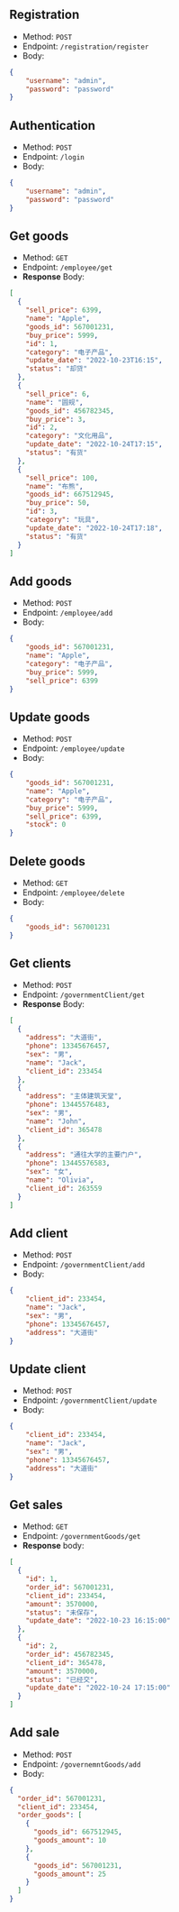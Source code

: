 ## Registration

- Method: `POST`
- Endpoint: `/registration/register`
- Body:
```json
{
	"username": "admin",
	"password": "password"
}
```

## Authentication

- Method: `POST`
- Endpoint: `/login`
- Body:
```json
{
	"username": "admin",
	"password": "password"
}
```

## Get goods
- Method: `GET`
- Endpoint: `/employee/get`
- **Response** Body:
```json
[
  {
    "sell_price": 6399,
    "name": "Apple",
    "goods_id": 567001231,
    "buy_price": 5999,
    "id": 1,
    "category": "电子产品",
    "update_date": "2022-10-23T16:15",
    "status": "却贷"
  },
  {
    "sell_price": 6,
    "name": "圆规",
    "goods_id": 456782345,
    "buy_price": 3,
    "id": 2,
    "category": "文化用品",
    "update_date": "2022-10-24T17:15",
    "status": "有货"
  },
  {
    "sell_price": 100,
    "name": "布熊",
    "goods_id": 667512945,
    "buy_price": 50,
    "id": 3,
    "category": "玩具",
    "update_date": "2022-10-24T17:18",
    "status": "有货"
  }
]
```

## Add goods
- Method: `POST`
- Endpoint: `/employee/add`
- Body:
```json
{
    "goods_id": 567001231,
    "name": "Apple",
    "category": "电子产品",
    "buy_price": 5999,
    "sell_price": 6399
}
```

## Update goods
- Method: `POST`
- Endpoint: `/employee/update`
- Body:
```json
{
    "goods_id": 567001231,
    "name": "Apple",
    "category": "电子产品",
    "buy_price": 5999,
    "sell_price": 6399,
    "stock": 0
}
```

## Delete goods
- Method: `GET`
- Endpoint: `/employee/delete`
- Body:
```json
{
    "goods_id": 567001231
}
```

## Get clients
- Method: `POST`
- Endpoint: `/governmentClient/get`
- **Response** Body:
```json
[
  {
    "address": "大道街",
    "phone": 13345676457,
    "sex": "男",
    "name": "Jack",
    "client_id": 233454
  },
  {
    "address": "主体建筑天堂",
    "phone": 13445576483,
    "sex": "男",
    "name": "John",
    "client_id": 365478
  },
  {
    "address": "通往大学的主要门户",
    "phone": 13445576583,
    "sex": "女",
    "name": "Olivia",
    "client_id": 263559
  }
]
```

## Add client
- Method: `POST`
- Endpoint: `/governmentClient/add`
- Body:
```json
{
    "client_id": 233454,
    "name": "Jack",
    "sex": "男",
    "phone": 13345676457,
    "address": "大道街"
}
```

## Update client
- Method: `POST`
- Endpoint: `/governmentClient/update`
- Body:
```json
{
    "client_id": 233454,
    "name": "Jack",
    "sex": "男",
    "phone": 13345676457,
    "address": "大道街"
}
```

## Get sales
- Method: `GET`
- Endpoint: `/governmentGoods/get`
- **Response** body:
```json
[
  {
    "id": 1,
    "order_id": 567001231,
    "client_id": 233454,
    "amount": 3570000,
    "status": "未保存",
    "update_date": "2022-10-23 16:15:00"
  },
  {
    "id": 2,
    "order_id": 456782345,
    "client_id": 365478,
    "amount": 3570000,
    "status": "已经交",
    "update_date": "2022-10-24 17:15:00"
  }
]
```

## Add sale
- Method: `POST`
- Endpoint: `/governemntGoods/add`
- Body:
```json
{
  "order_id": 567001231,
  "client_id": 233454,
  "order_goods": [
    {
      "goods_id": 667512945,
      "goods_amount": 10
    },
    {
      "goods_id": 567001231,
      "goods_amount": 25
    }
  ]
}
```